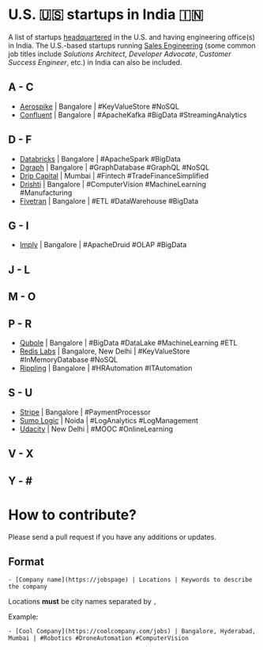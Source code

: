# U.S. 🇺🇸 startups in India 🇮🇳
A list of startups [headquartered](https://en.wikipedia.org/wiki/Corporate_headquarters) in the U.S. and having engineering office(s) in India. The U.S.-based startups running [Sales Engineering](https://en.wikipedia.org/wiki/Sales_engineering) (some common job titles include *Solutions Architect*, *Developer Advocate*, *Customer Success Engineer*, etc.) in India can also be included.

## A - C
- [Aerospike](https://www.aerospike.com/company/careers/) | Bangalore | #KeyValueStore #NoSQL
- [Confluent](https://www.confluent.io/careers) | Bangalore | #ApacheKafka #BigData #StreamingAnalytics

## D - F
- [Databricks](https://databricks.com/company/careers) | Bangalore | #ApacheSpark #BigData
- [Dgraph](https://dgraph.io/careers) | Bangalore | #GraphDatabase #GraphQL #NoSQL
- [Drip Capital](https://www.dripcapital.com/careers) | Mumbai | #Fintech #TradeFinanceSimplified
- [Drishti](https://drishti.com/careers/) | Bangalore | #ComputerVision #MachineLearning #Manufacturing
- [Fivetran](https://fivetran.com/careers) | Bangalore | #ETL #DataWarehouse #BigData

## G - I
- [Imply](https://imply.io/careers) | Bangalore | #ApacheDruid #OLAP #BigData

## J - L

## M - O

## P - R
- [Qubole](https://www.qubole.com/company/careers/) | Bangalore | #BigData #DataLake #MachineLearning #ETL
- [Redis Labs](https://redislabs.com/company/careers/) | Bangalore, New Delhi | #KeyValueStore #InMemoryDatabase #NoSQL
- [Rippling](https://jobs.lever.co/rippling) | Bangalore | #HRAutomation #ITAutomation

## S - U
- [Stripe](https://stripe.com/jobs) | Bangalore | #PaymentProcessor
- [Sumo Logic](https://www.sumologic.com/company/careers/) | Noida | #LogAnalytics #LogManagement
- [Udacity](https://www.udacity.com/jobs) | New Delhi | #MOOC #OnlineLearning

## V - X

## Y - \#

# How to contribute?
Please send a pull request if you have any additions or updates.

## Format
```
- [Company name](https://jobspage) | Locations | Keywords to describe the company
```

Locations **must** be city names separated by `,`

Example:
```
- [Cool Company](https://coolcompany.com/jobs) | Bangalore, Hyderabad, Mumbai | #Robotics #DroneAutomation #ComputerVision
```
